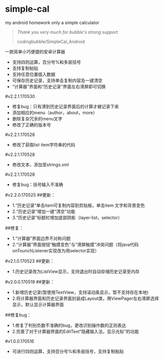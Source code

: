 # simple-cal
my android homework only a simple calculator
>*Thank you very much for bubble's strong support*
>
>codingbubble/SimpleCal_Android


一款简单小巧便捷的安卓计算器

- 支持四则运算，百分号%和多层括号
- 支持复制粘贴
- 支持任意位置插入数据
- 可保存历史记录，支持单击复制内容及一键清空
- “计算器”界面和“历史记录”界面左右滑屏即可切换

#v2.2.1.170530
- 修复bug：只有滑到历史记录界面后的计算才被记录下来
- 添加相应的menu（author，about，more）
- 删除复杂冗余的menu文字
- 修改了正确的版本号

#v2.2.1.170528
- 修改了获取list item字符串的代码

#v2.2.1.170528
- 修改文本，添加至strings.xml

#v2.2.1.170528
- 修复bug：括号输入不准确

#v2.2.0.170525
##更新：
- 1.“历史记录”单击item可复制内容到剪贴板，单击item 文字和背景变色
- 2.“历史记录”增加一键“清空”功能
- 3.“历史记录”标题栏增加底部阴影（layer-list，selector）

##修复：
- 1.“计算器”界面边界不对称问题
- 2.“计算器”界面按钮“触摸变色”与“滑屏触摸”冲突问题（将java代码onTounchListener实现改为用selector实现）

#v2.1.0.170523
##更新：
- 1.历史记录改为ListView显示，支持退出时自动存储历史记录至内存

#v2.0.0.170519
##更新：
- 1.新增历史记录(暂使用TextView，支持滚动条显示，暂不支持存在本地)
- 2.将计算器界面和历史记录界面封装成Layout类，用ViewPager左右滑屏选择显示，默认显示计算器界面

##修复bug：
- 1.修复了判别负数不准确的bug，更改识别操作数的正则表达
- 2.完善了对于计算器界面的EditText“隐藏输入法，显示光标”的功能

#v1.0.0.170516
- 可进行四则运算，支持百分号%和多层括号，支持复制粘贴
